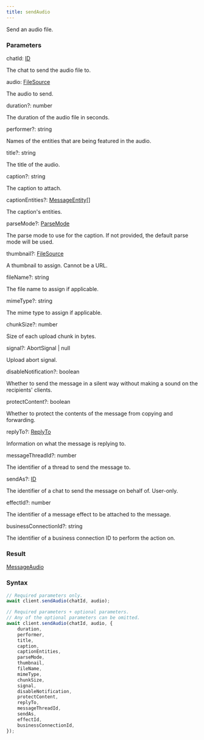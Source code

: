 ```yaml
---
title: sendAudio
---
```


Send an audio file.


### Parameters 

<div class="flex flex-col gap-3"><div><div class="font-mono"><span class="font-bold">chatId</span><span class="opacity-50">:</span> <a href="/types/id"  >ID</a></div><div class="pl-3"><div class="no-margin">

The chat to send the audio file to.

</div></div></div><div><div class="font-mono"><span class="font-bold">audio</span><span class="opacity-50">:</span> <a href="/types/filesource"  >FileSource</a></div><div class="pl-3"><div class="no-margin">

The audio to send.

</div></div></div><div class="flex flex-col gap-3"><div><div class="flex gap-2"><div class="font-mono"><span class="font-bold">duration</span><span class="opacity-50"><span title="Optional" class="cursor-help">?</span>:</span> <span>number</span></div></div><div class="pl-3"><div class="no-margin">

The duration of the audio file in seconds.

</div></div></div><div><div class="flex gap-2"><div class="font-mono"><span class="font-bold">performer</span><span class="opacity-50"><span title="Optional" class="cursor-help">?</span>:</span> <span>string</span></div></div><div class="pl-3"><div class="no-margin">

Names of the entities that are being featured in the audio.

</div></div></div><div><div class="flex gap-2"><div class="font-mono"><span class="font-bold">title</span><span class="opacity-50"><span title="Optional" class="cursor-help">?</span>:</span> <span>string</span></div></div><div class="pl-3"><div class="no-margin">

The title of the audio.

</div></div></div><div><div class="flex gap-2"><div class="font-mono"><span class="font-bold">caption</span><span class="opacity-50"><span title="Optional" class="cursor-help">?</span>:</span> <span>string</span></div></div><div class="pl-3"><div class="no-margin">

The caption to attach.

</div></div></div><div><div class="flex gap-2"><div class="font-mono"><span class="font-bold">captionEntities</span><span class="opacity-50"><span title="Optional" class="cursor-help">?</span>:</span> <a href="/types/messageentity"  >MessageEntity</a><span class="opacity-50">[]</span></div></div><div class="pl-3"><div class="no-margin">

The caption's entities.

</div></div></div><div><div class="flex gap-2"><div class="font-mono"><span class="font-bold">parseMode</span><span class="opacity-50"><span title="Optional" class="cursor-help">?</span>:</span> <a href="/types/parsemode"  >ParseMode</a></div></div><div class="pl-3"><div class="no-margin">

The parse mode to use for the caption. If not provided, the default parse mode will be used.

</div></div></div><div><div class="flex gap-2"><div class="font-mono"><span class="font-bold">thumbnail</span><span class="opacity-50"><span title="Optional" class="cursor-help">?</span>:</span> <a href="/types/filesource"  >FileSource</a></div></div><div class="pl-3"><div class="no-margin">

A thumbnail to assign. Cannot be a URL.

</div></div></div><div><div class="flex gap-2"><div class="font-mono"><span class="font-bold">fileName</span><span class="opacity-50"><span title="Optional" class="cursor-help">?</span>:</span> <span>string</span></div></div><div class="pl-3"><div class="no-margin">

The file name to assign if applicable.

</div></div></div><div><div class="flex gap-2"><div class="font-mono"><span class="font-bold">mimeType</span><span class="opacity-50"><span title="Optional" class="cursor-help">?</span>:</span> <span>string</span></div></div><div class="pl-3"><div class="no-margin">

The mime type to assign if applicable.

</div></div></div><div><div class="flex gap-2"><div class="font-mono"><span class="font-bold">chunkSize</span><span class="opacity-50"><span title="Optional" class="cursor-help">?</span>:</span> <span>number</span></div></div><div class="pl-3"><div class="no-margin">

Size of each upload chunk in bytes.

</div></div></div><div><div class="flex gap-2"><div class="font-mono"><span class="font-bold">signal</span><span class="opacity-50"><span title="Optional" class="cursor-help">?</span>:</span> <span href="/">AbortSignal</span> <span class="opacity-50">|</span> <span>null</span></div></div><div class="pl-3"><div class="no-margin">

Upload abort signal.

</div></div></div><div><div class="flex gap-2"><div class="font-mono"><span class="font-bold">disableNotification</span><span class="opacity-50"><span title="Optional" class="cursor-help">?</span>:</span> <span>boolean</span></div></div><div class="pl-3"><div class="no-margin">

Whether to send the message in a silent way without making a sound on the recipients' clients.

</div></div></div><div><div class="flex gap-2"><div class="font-mono"><span class="font-bold">protectContent</span><span class="opacity-50"><span title="Optional" class="cursor-help">?</span>:</span> <span>boolean</span></div></div><div class="pl-3"><div class="no-margin">

Whether to protect the contents of the message from copying and forwarding.

</div></div></div><div><div class="flex gap-2"><div class="font-mono"><span class="font-bold">replyTo</span><span class="opacity-50"><span title="Optional" class="cursor-help">?</span>:</span> <a href="/types/replyto"  >ReplyTo</a></div></div><div class="pl-3"><div class="no-margin">

Information on what the message is replying to.

</div></div></div><div><div class="flex gap-2"><div class="font-mono"><span class="font-bold">messageThreadId</span><span class="opacity-50"><span title="Optional" class="cursor-help">?</span>:</span> <span>number</span></div></div><div class="pl-3"><div class="no-margin">

The identifier of a thread to send the message to.

</div></div></div><div><div class="flex gap-2"><div class="font-mono"><span class="font-bold">sendAs</span><span class="opacity-50"><span title="Optional" class="cursor-help">?</span>:</span> <a href="/types/id"  >ID</a></div></div><div class="pl-3"><div class="no-margin">

The identifier of a chat to send the message on behalf of. User-only.

</div></div></div><div><div class="flex gap-2"><div class="font-mono"><span class="font-bold">effectId</span><span class="opacity-50"><span title="Optional" class="cursor-help">?</span>:</span> <span>number</span></div></div><div class="pl-3"><div class="no-margin">

The identifier of a message effect to be attached to the message.

</div></div></div><div><div class="flex gap-2"><div class="font-mono"><span class="font-bold">businessConnectionId</span><span class="opacity-50"><span title="Optional" class="cursor-help">?</span>:</span> <span>string</span></div></div><div class="pl-3"><div class="no-margin">

The identifier of a business connection ID to perform the action on.

</div></div></div></div></div>

### Result 

<div class="font-mono"><a href="/types/messageaudio"  >MessageAudio</a></div>

### Syntax

```ts
// Required parameters only.
await client.sendAudio(chatId, audio);

// Required parameters + optional parameters.
// Any of the optional parameters can be omitted.
await client.sendAudio(chatId, audio, {
    duration,
    performer,
    title,
    caption,
    captionEntities,
    parseMode,
    thumbnail,
    fileName,
    mimeType,
    chunkSize,
    signal,
    disableNotification,
    protectContent,
    replyTo,
    messageThreadId,
    sendAs,
    effectId,
    businessConnectionId,
});
```



